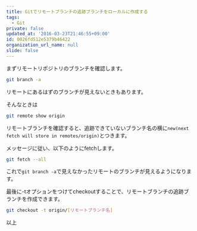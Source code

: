 ```yaml
---
title: Gitでリモートブランチの追跡ブランチをローカルに作成する
tags:
  - Git
private: false
updated_at: '2016-03-23T21:46:55+09:00'
id: 0026fd512e5379b46422
organization_url_name: null
slide: false
---
```


まずリモートリポジトリのブランチを確認します。

```Bash
git branch -a
```
リモートにあるはずのブランチが見えないときもあります。

そんなときは

```Bash
git remote show origin
```
リモートブランチを確認すると、追跡できていないブランチ名の横に`new(next fetch will store in remotes/origin)`とつきます。

メッセージに従い、以下のようにfetchします。

```Bash
git fetch --all
```
これで`git branch -a`で見えなかったリモートのブランチが見えるようになります。

最後に-tオプションをつけてcheckoutすることで、リモートブランチの追跡ブランチを作成できます。

```Bash
git checkout -t origin/[リモートブランチ名]
```

以上
